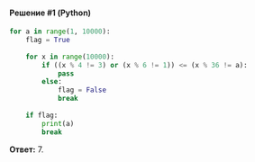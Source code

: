 #### Решение #1 (Python)
```python
for a in range(1, 10000):
	flag = True
	
	for x in range(10000):
		if ((x % 4 != 3) or (x % 6 != 1)) <= (x % 36 != a):
			pass
		else:
			flag = False
			break
	
	if flag:
		print(a)
		break
```
**Ответ:** 7.
